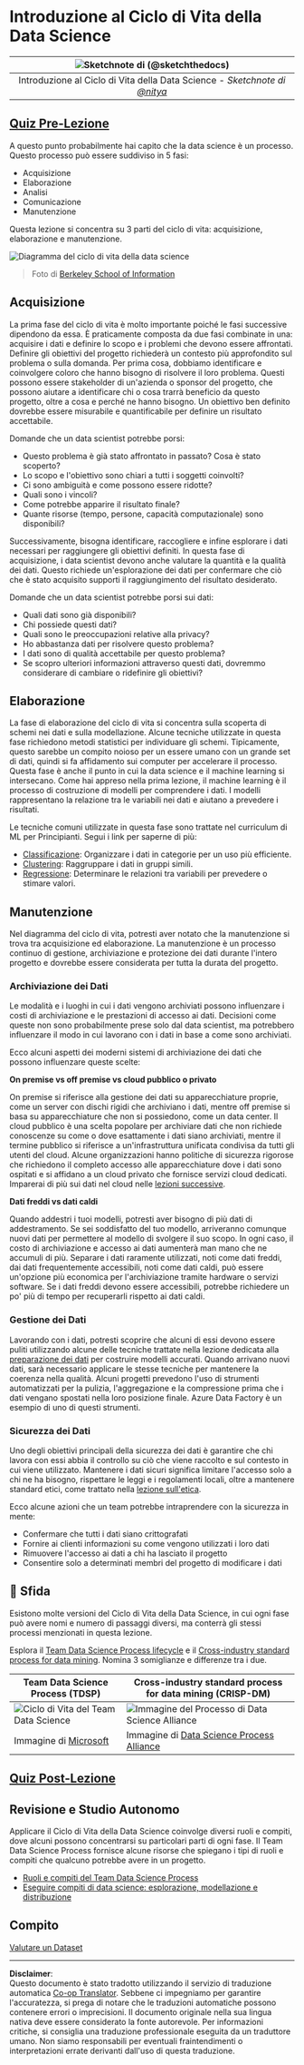 <!--
CO_OP_TRANSLATOR_METADATA:
{
  "original_hash": "07e12a25d20b8f191e3cb651c27fdb2b",
  "translation_date": "2025-09-06T20:53:19+00:00",
  "source_file": "4-Data-Science-Lifecycle/14-Introduction/README.md",
  "language_code": "it"
}
-->
# Introduzione al Ciclo di Vita della Data Science

|![ Sketchnote di [(@sketchthedocs)](https://sketchthedocs.dev) ](../../sketchnotes/14-DataScience-Lifecycle.png)|
|:---:|
| Introduzione al Ciclo di Vita della Data Science - _Sketchnote di [@nitya](https://twitter.com/nitya)_ |

## [Quiz Pre-Lezione](https://ff-quizzes.netlify.app/en/ds/quiz/26)

A questo punto probabilmente hai capito che la data science è un processo. Questo processo può essere suddiviso in 5 fasi:

- Acquisizione
- Elaborazione
- Analisi
- Comunicazione
- Manutenzione

Questa lezione si concentra su 3 parti del ciclo di vita: acquisizione, elaborazione e manutenzione.

![Diagramma del ciclo di vita della data science](../../../../translated_images/data-science-lifecycle.a1e362637503c4fb0cd5e859d7552edcdb4aa629a279727008baa121f2d33f32.it.jpg)  
> Foto di [Berkeley School of Information](https://ischoolonline.berkeley.edu/data-science/what-is-data-science/)

## Acquisizione

La prima fase del ciclo di vita è molto importante poiché le fasi successive dipendono da essa. È praticamente composta da due fasi combinate in una: acquisire i dati e definire lo scopo e i problemi che devono essere affrontati.  
Definire gli obiettivi del progetto richiederà un contesto più approfondito sul problema o sulla domanda. Per prima cosa, dobbiamo identificare e coinvolgere coloro che hanno bisogno di risolvere il loro problema. Questi possono essere stakeholder di un'azienda o sponsor del progetto, che possono aiutare a identificare chi o cosa trarrà beneficio da questo progetto, oltre a cosa e perché ne hanno bisogno. Un obiettivo ben definito dovrebbe essere misurabile e quantificabile per definire un risultato accettabile.

Domande che un data scientist potrebbe porsi:
- Questo problema è già stato affrontato in passato? Cosa è stato scoperto?
- Lo scopo e l'obiettivo sono chiari a tutti i soggetti coinvolti?
- Ci sono ambiguità e come possono essere ridotte?
- Quali sono i vincoli?
- Come potrebbe apparire il risultato finale?
- Quante risorse (tempo, persone, capacità computazionale) sono disponibili?

Successivamente, bisogna identificare, raccogliere e infine esplorare i dati necessari per raggiungere gli obiettivi definiti. In questa fase di acquisizione, i data scientist devono anche valutare la quantità e la qualità dei dati. Questo richiede un'esplorazione dei dati per confermare che ciò che è stato acquisito supporti il raggiungimento del risultato desiderato.

Domande che un data scientist potrebbe porsi sui dati:
- Quali dati sono già disponibili?
- Chi possiede questi dati?
- Quali sono le preoccupazioni relative alla privacy?
- Ho abbastanza dati per risolvere questo problema?
- I dati sono di qualità accettabile per questo problema?
- Se scopro ulteriori informazioni attraverso questi dati, dovremmo considerare di cambiare o ridefinire gli obiettivi?

## Elaborazione

La fase di elaborazione del ciclo di vita si concentra sulla scoperta di schemi nei dati e sulla modellazione. Alcune tecniche utilizzate in questa fase richiedono metodi statistici per individuare gli schemi. Tipicamente, questo sarebbe un compito noioso per un essere umano con un grande set di dati, quindi si fa affidamento sui computer per accelerare il processo. Questa fase è anche il punto in cui la data science e il machine learning si intersecano. Come hai appreso nella prima lezione, il machine learning è il processo di costruzione di modelli per comprendere i dati. I modelli rappresentano la relazione tra le variabili nei dati e aiutano a prevedere i risultati.

Le tecniche comuni utilizzate in questa fase sono trattate nel curriculum di ML per Principianti. Segui i link per saperne di più:

- [Classificazione](https://github.com/microsoft/ML-For-Beginners/tree/main/4-Classification): Organizzare i dati in categorie per un uso più efficiente.
- [Clustering](https://github.com/microsoft/ML-For-Beginners/tree/main/5-Clustering): Raggruppare i dati in gruppi simili.
- [Regressione](https://github.com/microsoft/ML-For-Beginners/tree/main/2-Regression): Determinare le relazioni tra variabili per prevedere o stimare valori.

## Manutenzione

Nel diagramma del ciclo di vita, potresti aver notato che la manutenzione si trova tra acquisizione ed elaborazione. La manutenzione è un processo continuo di gestione, archiviazione e protezione dei dati durante l'intero progetto e dovrebbe essere considerata per tutta la durata del progetto.

### Archiviazione dei Dati

Le modalità e i luoghi in cui i dati vengono archiviati possono influenzare i costi di archiviazione e le prestazioni di accesso ai dati. Decisioni come queste non sono probabilmente prese solo dal data scientist, ma potrebbero influenzare il modo in cui lavorano con i dati in base a come sono archiviati.

Ecco alcuni aspetti dei moderni sistemi di archiviazione dei dati che possono influenzare queste scelte:

**On premise vs off premise vs cloud pubblico o privato**

On premise si riferisce alla gestione dei dati su apparecchiature proprie, come un server con dischi rigidi che archiviano i dati, mentre off premise si basa su apparecchiature che non si possiedono, come un data center. Il cloud pubblico è una scelta popolare per archiviare dati che non richiede conoscenze su come o dove esattamente i dati siano archiviati, mentre il termine pubblico si riferisce a un'infrastruttura unificata condivisa da tutti gli utenti del cloud. Alcune organizzazioni hanno politiche di sicurezza rigorose che richiedono il completo accesso alle apparecchiature dove i dati sono ospitati e si affidano a un cloud privato che fornisce servizi cloud dedicati. Imparerai di più sui dati nel cloud nelle [lezioni successive](https://github.com/microsoft/Data-Science-For-Beginners/tree/main/5-Data-Science-In-Cloud).

**Dati freddi vs dati caldi**

Quando addestri i tuoi modelli, potresti aver bisogno di più dati di addestramento. Se sei soddisfatto del tuo modello, arriveranno comunque nuovi dati per permettere al modello di svolgere il suo scopo. In ogni caso, il costo di archiviazione e accesso ai dati aumenterà man mano che ne accumuli di più. Separare i dati raramente utilizzati, noti come dati freddi, dai dati frequentemente accessibili, noti come dati caldi, può essere un'opzione più economica per l'archiviazione tramite hardware o servizi software. Se i dati freddi devono essere accessibili, potrebbe richiedere un po' più di tempo per recuperarli rispetto ai dati caldi.

### Gestione dei Dati

Lavorando con i dati, potresti scoprire che alcuni di essi devono essere puliti utilizzando alcune delle tecniche trattate nella lezione dedicata alla [preparazione dei dati](https://github.com/microsoft/Data-Science-For-Beginners/tree/main/2-Working-With-Data/08-data-preparation) per costruire modelli accurati. Quando arrivano nuovi dati, sarà necessario applicare le stesse tecniche per mantenere la coerenza nella qualità. Alcuni progetti prevedono l'uso di strumenti automatizzati per la pulizia, l'aggregazione e la compressione prima che i dati vengano spostati nella loro posizione finale. Azure Data Factory è un esempio di uno di questi strumenti.

### Sicurezza dei Dati

Uno degli obiettivi principali della sicurezza dei dati è garantire che chi lavora con essi abbia il controllo su ciò che viene raccolto e sul contesto in cui viene utilizzato. Mantenere i dati sicuri significa limitare l'accesso solo a chi ne ha bisogno, rispettare le leggi e i regolamenti locali, oltre a mantenere standard etici, come trattato nella [lezione sull'etica](https://github.com/microsoft/Data-Science-For-Beginners/tree/main/1-Introduction/02-ethics).

Ecco alcune azioni che un team potrebbe intraprendere con la sicurezza in mente:
- Confermare che tutti i dati siano crittografati
- Fornire ai clienti informazioni su come vengono utilizzati i loro dati
- Rimuovere l'accesso ai dati a chi ha lasciato il progetto
- Consentire solo a determinati membri del progetto di modificare i dati

## 🚀 Sfida

Esistono molte versioni del Ciclo di Vita della Data Science, in cui ogni fase può avere nomi e numero di passaggi diversi, ma conterrà gli stessi processi menzionati in questa lezione.

Esplora il [Team Data Science Process lifecycle](https://docs.microsoft.com/en-us/azure/architecture/data-science-process/lifecycle) e il [Cross-industry standard process for data mining](https://www.datascience-pm.com/crisp-dm-2/). Nomina 3 somiglianze e differenze tra i due.

|Team Data Science Process (TDSP)|Cross-industry standard process for data mining (CRISP-DM)|
|--|--|
|![Ciclo di Vita del Team Data Science](../../../../translated_images/tdsp-lifecycle2.e19029d598e2e73d5ef8a4b98837d688ec6044fe332c905d4dbb69eb6d5c1d96.it.png) | ![Immagine del Processo di Data Science Alliance](../../../../translated_images/CRISP-DM.8bad2b4c66e62aa75278009e38e3e99902c73b0a6f63fd605a67c687a536698c.it.png) |
| Immagine di [Microsoft](https://docs.microsoft.comazure/architecture/data-science-process/lifecycle) | Immagine di [Data Science Process Alliance](https://www.datascience-pm.com/crisp-dm-2/) |

## [Quiz Post-Lezione](https://ff-quizzes.netlify.app/en/ds/quiz/27)

## Revisione e Studio Autonomo

Applicare il Ciclo di Vita della Data Science coinvolge diversi ruoli e compiti, dove alcuni possono concentrarsi su particolari parti di ogni fase. Il Team Data Science Process fornisce alcune risorse che spiegano i tipi di ruoli e compiti che qualcuno potrebbe avere in un progetto.

* [Ruoli e compiti del Team Data Science Process](https://docs.microsoft.com/en-us/azure/architecture/data-science-process/roles-tasks)  
* [Eseguire compiti di data science: esplorazione, modellazione e distribuzione](https://docs.microsoft.com/en-us/azure/architecture/data-science-process/execute-data-science-tasks)

## Compito

[Valutare un Dataset](assignment.md)

---

**Disclaimer**:  
Questo documento è stato tradotto utilizzando il servizio di traduzione automatica [Co-op Translator](https://github.com/Azure/co-op-translator). Sebbene ci impegniamo per garantire l'accuratezza, si prega di notare che le traduzioni automatiche possono contenere errori o imprecisioni. Il documento originale nella sua lingua nativa deve essere considerato la fonte autorevole. Per informazioni critiche, si consiglia una traduzione professionale eseguita da un traduttore umano. Non siamo responsabili per eventuali fraintendimenti o interpretazioni errate derivanti dall'uso di questa traduzione.